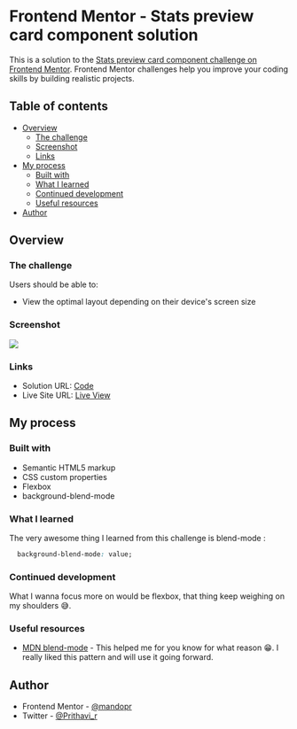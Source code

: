 # Frontend Mentor - Stats preview card component solution

This is a solution to the [Stats preview card component challenge on Frontend Mentor](https://www.frontendmentor.io/challenges/stats-preview-card-component-8JqbgoU62). Frontend Mentor challenges help you improve your coding skills by building realistic projects. 

## Table of contents

- [Overview](#overview)
  - [The challenge](#the-challenge)
  - [Screenshot](#screenshot)
  - [Links](#links)
- [My process](#my-process)
  - [Built with](#built-with)
  - [What I learned](#what-i-learned)
  - [Continued development](#continued-development)
  - [Useful resources](#useful-resources)
- [Author](#author)


## Overview

### The challenge

Users should be able to:

- View the optimal layout depending on their device's screen size

### Screenshot

![](images/ss.jpg)

### Links

- Solution URL: [Code](https://github.com/mandopr/Stats_preview_card_component_solution)
- Live Site URL: [Live View](https://mandopr.github.io/Stats_preview_card_component_solution/)

## My process

### Built with

- Semantic HTML5 markup
- CSS custom properties
- Flexbox
- background-blend-mode


### What I learned

The very awesome thing I learned from this challenge is blend-mode : 
```CSS 
  background-blend-mode: value;
```


### Continued development

What I wanna focus more on would be flexbox, that thing keep weighing on my shoulders 😅.

### Useful resources

- [MDN blend-mode](https://developer.mozilla.org/en-US/docs/Web/CSS/background-blend-mode) - This helped me for you know for what reason 😁. I really liked this pattern and will use it going forward.

## Author

- Frontend Mentor - [@mandopr](https://www.frontendmentor.io/profile/mandopr)
- Twitter - [@Prithavi_r](https://twitter.com/Prithavi_r)

